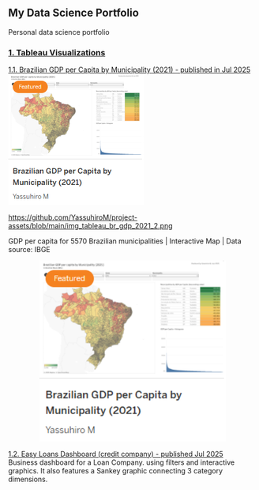## My Data Science Portfolio
Personal data science portfolio

### [1. Tableau Visualizations](https://public.tableau.com/app/profile/yassuhiro.m/vizzes) 
[1.1. Brazilian GDP per Capita by Municipality (2021) - published in Jul 2025](https://public.tableau.com/views/BrazilianGDPperCapitabyMunicipality2021/BrazilianGDPperCapita-InteractiveDashboard?:language=en-US&:sid=&:redirect=auth&:display_count=n&:origin=viz_share_link)  
[![Description of my project](https://github.com/YassuhiroM/project-assets/blob/main/img_tableau_br_gdp_2021.png)](https://github.com/YassuhiroM/project-assets)

https://github.com/YassuhiroM/project-assets/blob/main/img_tableau_br_gdp_2021_2.png

GDP per capita for 5570 Brazilian municipalities | Interactive Map | Data source: IBGE

<p align="center">
  <a href="https://public.tableau.com/views/BrazilianGDPperCapita-InteractiveDashboard?:language=en-US&:sid=&:redirect=auth&:display_count=n&:origin=viz_share_link">
    <img src="https://github.com/YassuhiroM/project-assets/blob/main/img_tableau_br_gdp_2021.png" alt="Brazilian GDP per Capita Dashboard Thumbnail" width="75%">
  </a>
</p>

[1.2. Easy Loans Dashboard (credit company) - published Jul 2025](https://public.tableau.com/views/EasyLoansReport_M_Yassuhiro_Iha/Dashboard1?:language=en-US&:sid=&:redirect=auth&:display_count=n&:origin=viz_share_link)  
Business dashboard for a Loan Company. using filters and interactive graphics. It also features a Sankey graphic connecting 3 category dimensions.



